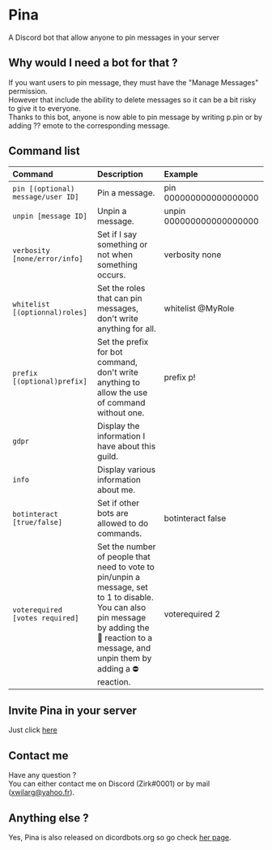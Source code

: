 # Pina
A Discord bot that allow anyone to pin messages in your server

## Why would I need a bot for that ?
If you want users to pin message, they must have the "Manage Messages" permission.<br/>
However that include the ability to delete messages so it can be a bit risky to give it to everyone.<br/>
Thanks to this bot, anyone is now able to pin message by writing p.pin or by adding ?? emote to the corresponding message.

## Command list

|Command|Description|Example|
|:--|:--|:--|
|`pin [(optional) message/user ID]`| Pin a message.|pin 000000000000000000|
|`unpin [message ID]`| Unpin a message.|unpin 000000000000000000|
|`verbosity [none/error/info]`| Set if I say something or not when something occurs.|verbosity none|
|`whitelist [(optionnal)roles]`| Set the roles that can pin messages, don't write anything for all.|whitelist @MyRole|
|`prefix [(optional)prefix]`| Set the prefix for bot command, don't write anything to allow the use of command without one.|prefix p!|
|`gdpr`| Display the information I have about this guild.||
|`info`| Display various information about me.||
|`botinteract [true/false]`| Set if other bots are allowed to do commands.|botinteract false|
|`voterequired [votes required]`| Set the number of people that need to vote to pin/unpin a message, set to 1 to disable.<br/> You can also pin message by adding the 📌 reaction to a message, and unpin them by adding a ⛔ reaction.|voterequired 2|

## Invite Pina in your server
Just click [here](https://discordapp.com/oauth2/authorize?client_id=583314556848308261&permissions=10240&scope=bot)

## Contact me
Have any question ?<br/>
You can either contact me on Discord (Zirk#0001) or by mail ([xwilarg@yahoo.fr](mailto:xwilarg@yahoo.fr)).

## Anything else ?
Yes, Pina is also released on dicordbots.org so go check [her page](https://discordbots.org/bot/583314556848308261).
